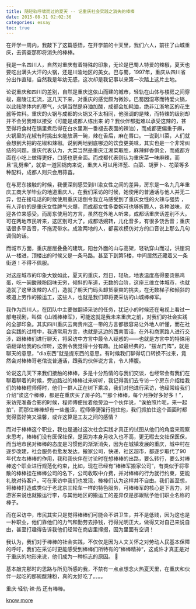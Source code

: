 ```yaml
---
title: 随轻轨呼啸而过的夏天 -- 记重庆社会实践之消失的棒棒
date: 2015-08-31 02:02:36
categories: essay
toc: true
---
```


在开学一周内，我敲下了这篇感悟，在开学前的十天里，我们六人，前往了山城重庆，去调查那即将消失的棒棒。

我是一名四川人，自然对重庆有着特殊的印象，无论是巴蜀人特爱的辣椒，夏天也要吃出满头大汗的火锅，还是川渝地区的美女。巴与蜀，1997年，重庆从四川省分出作直辖，自然我是年幼无感，这次却是我记事以来第一次踏上这片土地。


<!-- more -->

论说重庆和四川的差别，自然是重庆这依山而建的城市，轻轨在山体与楼房之间穿梭，嘉陵江汇流，这几天下来，对重庆的感觉颇为微妙。巴蜀因湿寒而特爱火锅，以此祛除体内的寒气，火锅当然是麻油加酸，成都会加耗油，绝非江浙地区的花生酱等佐料。重庆的火锅与成都的火锅又不太相同，他强调的是辣，而特辣的级别却并不会另我难以接受（可能是成都人练出来
的？我伙伴都挺难以承受这辣的，甚至得将食材在锅里煮后得在白水里涮一番褪去表面的辣油），而成都更偏重于麻，火锅里的花椒有时挑出来能放满一碗，辣在舌后，麻在唇口。一说到川菜，人们就会想到大把的花椒和辣椒。说到两地到底哪边的饮食更美味，其实也是一个非常纠结的问题。重庆代表认为，大菜当然是重庆江湖菜取胜，麻辣鲜香俱全，而成都方面在小吃上做得更好，口感也更全面。而成都代表则认为重庆菜一味麻辣，而且“乱劈柴”，就拿一道回锅肉来说，重庆人可以用洋葱、白菜、胡萝卜、花菜等多种配料，成都人则只会用蒜苗。


在与房东接触的时候，我便深刻感受到川渝女性之间的差异，房东是一名九几年重庆工商大学毕业的地道重庆人，在我们采访的时候，她使用的普通话与他人并无二异，但在接电话的时候使用重庆话倒令我立马感受到了重庆女性的火辣与强势 ，有人评价的是重庆女性脾气火爆，而成都女性多委婉可也够折腾人，各种滋味，欢迎各位来感受。而房东使用的方言，虽然在外地人听来，成都话重庆话差别不大。可在两地市民听来，这区别可大了。成都话婉转，儿化音多，有很多饶舌音；重庆话很多平舌音，不拖泥带水。成渝两地的人，都喜欢模仿对方的口音说上那么几句调侃的话。


而城市方面，重庆层层叠叠的建筑，阳台外面的山与高架，轻轨穿山而过，洪崖洞从一楼进，顶楼出的时候又是一条马路。甚至下到第5楼，中间居然还藏着又一条街道！不得不佩服。


对这座城市的印象大致如此，夏天的重庆，烈日，轻轨，地表温度高得要烫熟鸡蛋，吃一碗酸辣粉回味无穷，倾斜的车道，无数的台阶，这座三维立体城市，也就造就了这里泼辣的人们，造就了朝天门码头卸货豪爽的挑夫，在无数梯子和倾斜的坡道上劳作的搬运工，这些人，也就是我们即将要采访的山城棒棒军。


我作为四川人，在团队中主要做翻译采访的任务，犹记小的时候还在电视上看过一部电视剧，叫做《山城棒棒军》，可能这就是我未来重庆之前，对我们的社会实践的全部印象。其实四川重庆云南贵州这一带的方言都很容易让外地人听懂，而在社会实践的过程中，我通常用方言，也就是这边的西南官话，在外和商家路人进行交涉，跟棒棒们进行聊天，将采访中方言中最令人疑惑的——也就是方言中的特殊用语翻译给我的伙伴听，这倒令我觉得十分有趣。比如最经典的，“摆龙门阵”，就是聊天的意思，“dia东西”就是提东西的意思。有时候我们聊得切口转换不过来，竟然会对棒棒哥老倌说普通话，跟我的伙伴说方言，令人捧腹。


论说这几天下来我们接触的棒棒，多是十分热情的与我们交谈，也经常会有我们在聊着聊着的时候，旁边路过的棒棒过来听听，我记得我们去专访一个房东介绍给我们的棒棒程师傅时，他们一群人正在树下乘凉，我们对他进行采访，他经常给我们介绍“诶这个棒棒，都是在重庆买了房子的。”“那个棒棒，每个月挣好多好多！”，采访完准备合影的时候，程师傅便拉着他旁边一个伙伴说，“诶拍照片呢，来一起拍”，而那位棒棒却有一些羞涩，程师傅便强行抱住他，我们抓拍住这个画面时都觉得蛮好笑又温馨，或许这算是工友之间的感情？


而对于棒棒这个职业，我也是通过这次社会实践才真正的试图从他们的角度来观察来思考，棒棒们没有医保社保，是因为本身月收入也不高，更无暇去交社保医保，而当地市民对棒棒的态度是习惯他的渐渐消失，因为在城镇发展的重庆，城中村在逐步改建，社会服务也愈发发达，搬家公司，快递，社区超市，都逐步取代了90年代左右棒棒的作用，我和我伙伴在讨论时在想棒棒的出路，要么转行，要么对棒棒这个职业进行规范化约束，比如，现在已经有”棒棒军搬家公司“，有类似于将零散的棒棒挂在棒棒公司的名下，公司收取中介费，并对棒棒的行为就行约束，更能礼貌对待客户。可在采访中我们也发现，棒棒们认为这样并不自由。我们甚至想，将棒棒打造成类似于老北京三轮车一样的特色服务，可棒棒军的核心是下苦力，对游客来说也就搬运行李，与其他地区的搬运工的差异仅是那跟赋予他们职业名称的棒子。


而在采访中，市民其实只是觉得棒棒们可能会不讲卫生，并不是低贱，因为这也是一种职业，他们靠他们的力气和勤劳去挣钱，行得光明正大，做得又对自己来说自由，甚至打趣得告诉我他们经常在商店里撺掇，因为里面有空调！


我认为，我们对于棒棒的社会实践，不仅仅是因为人文关怀之对劳动人民基本保障的呼吁，我们在采访时更能感受到棒棒们所特有的”棒棒精神“，这或许才真正是对于重庆的地形来说，他们成为一种标志的原因。




基本敲完那时的思路与所见所感的我，不禁有一点点想念火热夏天里，在重庆和伙伴一起吃的那碗酸辣粉，真的太好吃了。。。。


重庆·轻轨·辣·热 还有棒棒。


[know more](http://mp.weixin.qq.com/s?timestamp=1487379972&src=3&ver=1&signature=LcMECl0hj8yO9HvWaBEhskStS3sO5D2NQqKXy7*GvAk4W6khx4Q3U54wPnj1wO9y3UEGAxdpgUuMYWC7IHDpxjPMtt48u1QbnUmR*bzvTcDxieJw8VmXH0Thg-DNnKdK23ZhVbGdder7tymtCl3u0mPnYcWTJm2I4TPtsO*4Hh8=)